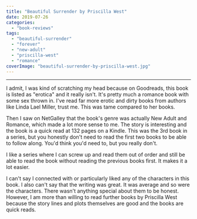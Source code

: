 ```yaml
---
title: "Beautiful Surrender by Priscilla West"
date: 2019-07-26
categories: 
  - "book-reviews"
tags: 
  - "beautiful-surrender"
  - "forever"
  - "new-adult"
  - "priscilla-west"
  - "romance"
coverImage: "beautiful-surrender-by-priscilla-west.jpg"
---
```


* * *

I admit, I was kind of scratching my head because on Goodreads, this book is listed as "erotica" and it really isn't. It's pretty much a romance book with some sex thrown in. I've read far more erotic and dirty books from authors like Linda Lael Miller, trust me. This was tame compared to her books.

Then I saw on NetGalley that the book's genre was actually New Adult and Romance, which made a lot more sense to me. The story is interesting and the book is a quick read at 132 pages on a Kindle. This was the 3rd book in a series, but you honestly don't need to read the first two books to be able to follow along. You'd think you'd need to, but you really don't.

I like a series where I can screw up and read them out of order and still be able to read the book without reading the previous books first. It makes it a lot easier.

I can't say I connected with or particularly liked any of the characters in this book. I also can't say that the writing was great. It was average and so were the characters. There wasn't anything special about them to be honest. However, I am more than willing to read further books by Priscilla West because the story lines and plots themselves are good and the books are quick reads.
